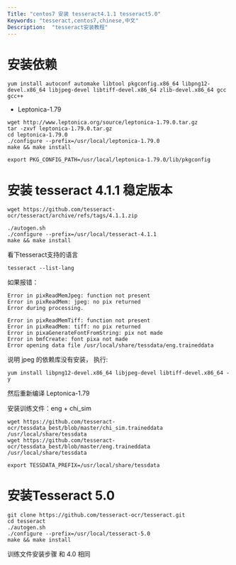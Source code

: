 ```yaml
---
Title: "centos7 安装 tesseract4.1.1 tesseract5.0"
Keywords: "tesseract,centos7,chinese,中文"
Description:  "tesseract安装教程"
---
```



# 安装依赖

```shell
yum install autoconf automake libtool pkgconfig.x86_64 libpng12-devel.x86_64 libjpeg-devel libtiff-devel.x86_64 zlib-devel.x86_64 gcc gcc++
```

- Leptonica-1.79

```shell
wget http://www.leptonica.org/source/leptonica-1.79.0.tar.gz
tar -zxvf leptonica-1.79.0.tar.gz
cd leptonica-1.79.0
./configure --prefix=/usr/local/leptonica-1.79.0
make && make install

export PKG_CONFIG_PATH=/usr/local/leptonica-1.79.0/lib/pkgconfig
```

# 安装 tesseract 4.1.1 稳定版本

```shell
wget https://github.com/tesseract-ocr/tesseract/archive/refs/tags/4.1.1.zip

./autogen.sh
./configure --prefix=/usr/local/tesseract-4.1.1
make && make install
```

看下tesseract支持的语言
```
tesseract --list-lang
```

如果报错：
```
Error in pixReadMemJpeg: function not present
Error in pixReadMem: jpeg: no pix returned
Error during processing.

Error in pixReadMemTiff: function not present
Error in pixReadMem: tiff: no pix returned
Error in pixaGenerateFontFromString: pix not made
Error in bmfCreate: font pixa not made
Error opening data file /usr/local/share/tessdata/eng.traineddata
```
说明 jpeg 的依赖库没有安装， 执行:
```
yum install libpng12-devel.x86_64 libjpeg-devel libtiff-devel.x86_64 -y 
```
然后重新编译 Leptonica-1.79

安装训练文件：eng + chi_sim

```shell
wget https://github.com/tesseract-ocr/tessdata_best/blob/master/chi_sim.traineddata /usr/local/share/tessdata
wget https://github.com/tesseract-ocr/tessdata_best/blob/master/eng.traineddata /usr/local/share/tessdata

export TESSDATA_PREFIX=/usr/local/share/tessdata
```

# 安装Tesseract 5.0

```shell
git clone https://github.com/tesseract-ocr/tesseract.git
cd tesseract
./autogen.sh
./configure --prefix=/usr/local/tesseract-5.0 
make && make install
```

训练文件安装步骤 和 4.0 相同


